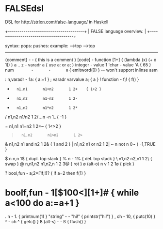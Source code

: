 # FALSEdsl
DSL for http://strlen.com/false-language/ in Haskell

+---------------------------------------+
|	FALSE language overview.	|
+---------------------------------------+

syntax:		pops:		pushes:		example:
		-->top		-->top
--------------- --------------- --------------- -------------------------------

{comment}	-		-			{ this is a comment }
[code]		-		function	[1+]	{ (lambda (x) (+ x 1)) }
a .. z		-		varadr		a	{ use a: or a; }
integer		-		value		1
'char		-		value		'A	{ 65 }
num`		-		-		0`	{ emitword(0) } -- won't support inlinse asm

:		n,varadr	-		1a:	{ a:=1 }
;		varadr		varvalue	a;	{ a }
!		function	-		f;!	{ f() }

+		n1,n1		n1+n2		1 2+	{ 1+2 }
-		n1,n2		n1-n2		1 2-
*		n1,n2		n1*n2		1 2*
/		n1,n2		n1/n2		1 2/
_		n		-n		1_	{ -1 }

=		n1,n1		n1=n2		1 2=~	{ 1<>2 }
>		n1,n2		n1>n2		1 2>

&		n1,n2		n1 and n2	1 2&	{ 1 and 2 }
|		n1,n2		n1 or n2	1 2|
~		n		not n		0~	{ -1,TRUE }

$		n		n,n		1$	{ dupl. top stack }
%		n		-		1%	{ del. top stack }
\		n1,n2		n2,n1		1 2\	{ swap }
@		n,n1,n2		n1,n2,n		1 2 3@	{ rot }
ø (alt-o)	n		v		1 2 1ø	{ pick }


?		bool,fun	-		a;2=[1f;!]?  { if a=2 then f(1) }
#		boolf,fun	-		1[$100<][1+]# { while a<100 do a:=a+1 }

.		n		-		1.	{ printnum(1) }
"string"	-		-		"hi!"	{ printstr("hi!") }
,		ch		-		10,	{ putc(10) }
^		-		ch		^	{ getc() }
ß (alt-s)	-		-		ß	{ flush() }

